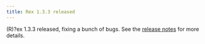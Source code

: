 ```yaml
---
title: Rex 1.3.3 released
---
```


(R)?ex 1.3.3 released, fixing a bunch of bugs. See the [release notes](../../docs/release_notes/1.3.3.html) for more details.

